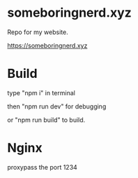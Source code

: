 # someboringnerd.xyz
Repo for my website.

https://someboringnerd.xyz

# Build

type "npm i" in terminal

then "npm run dev" for debugging

or "npm run build" to build.

# Nginx

proxypass the port 1234
